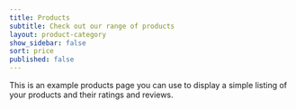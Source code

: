 ```yaml
---
title: Products
subtitle: Check out our range of products
layout: product-category
show_sidebar: false
sort: price
published: false
---
```


This is an example products page you can use to display a simple listing of your products and their ratings and reviews.